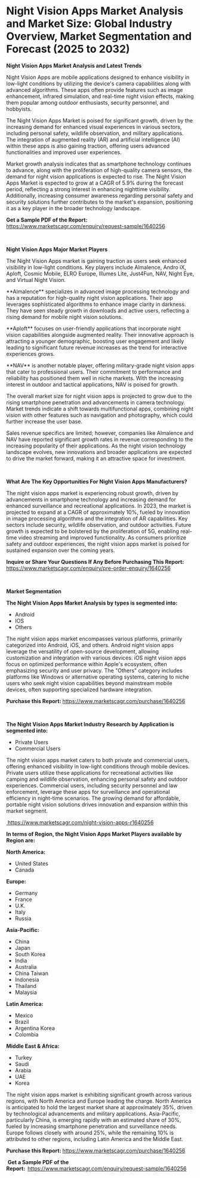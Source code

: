 <p><h1>Night Vision Apps Market Analysis and Market Size: Global Industry Overview, Market Segmentation and Forecast (2025 to 2032)</h1></p><p><strong>Night Vision Apps Market Analysis and Latest Trends</strong></p>
<p><p>Night Vision Apps are mobile applications designed to enhance visibility in low-light conditions by utilizing the device's camera capabilities along with advanced algorithms. These apps often provide features such as image enhancement, infrared simulation, and real-time night vision effects, making them popular among outdoor enthusiasts, security personnel, and hobbyists.</p><p>The Night Vision Apps Market is poised for significant growth, driven by the increasing demand for enhanced visual experiences in various sectors, including personal safety, wildlife observation, and military applications. The integration of augmented reality (AR) and artificial intelligence (AI) within these apps is also gaining traction, offering users advanced functionalities and improved user experiences.</p><p>Market growth analysis indicates that as smartphone technology continues to advance, along with the proliferation of high-quality camera sensors, the demand for night vision applications is expected to rise. The Night Vision Apps Market is expected to grow at a CAGR of 5.9% during the forecast period, reflecting a strong interest in enhancing nighttime visibility. Additionally, increasing consumer awareness regarding personal safety and security solutions further contributes to the market's expansion, positioning it as a key player in the broader technology landscape.</p></p>
<p><strong>Get a Sample PDF of the Report:&nbsp;</strong> <a href="https://www.marketscagr.com/enquiry/request-sample/1640256?utm_campaign=2940&utm_medium=2&utm_source=Github&utm_content=ia&utm_term=16042025&utm_id=night-vision-apps">https://www.marketscagr.com/enquiry/request-sample/1640256</a></p>
<p>&nbsp;</p>
<p><strong>Night Vision Apps Major Market Players</strong></p>
<p><p>The Night Vision Apps market is gaining traction as users seek enhanced visibility in low-light conditions. Key players include Almalence, Andro iX, Aploft, Cosmic Mobile, ELRO Europe, Illumes Lite, Just4Fun, NAV, Night Eye, and Virtual Night Vision. </p><p>**Almalence** specializes in advanced image processing technology and has a reputation for high-quality night vision applications. Their app leverages sophisticated algorithms to enhance image clarity in darkness. They have seen steady growth in downloads and active users, reflecting a rising demand for mobile night vision solutions. </p><p>**Aploft** focuses on user-friendly applications that incorporate night vision capabilities alongside augmented reality. Their innovative approach is attracting a younger demographic, boosting user engagement and likely leading to significant future revenue increases as the trend for interactive experiences grows.</p><p>**NAV** is another notable player, offering military-grade night vision apps that cater to professional users. Their commitment to performance and reliability has positioned them well in niche markets. With the increasing interest in outdoor and tactical applications, NAV is poised for growth.</p><p>The overall market size for night vision apps is projected to grow due to the rising smartphone penetration and advancements in camera technology. Market trends indicate a shift towards multifunctional apps, combining night vision with other features such as navigation and photography, which could further increase the user base.</p><p>Sales revenue specifics are limited; however, companies like Almalence and NAV have reported significant growth rates in revenue corresponding to the increasing popularity of their applications. As the night vision technology landscape evolves, new innovations and broader applications are expected to drive the market forward, making it an attractive space for investment.</p></p>
<p>&nbsp;</p>
<p><strong>What Are The Key Opportunities For Night Vision Apps Manufacturers?</strong></p>
<p><p>The night vision apps market is experiencing robust growth, driven by advancements in smartphone technology and increasing demand for enhanced surveillance and recreational applications. In 2023, the market is projected to expand at a CAGR of approximately 10%, fueled by innovation in image processing algorithms and the integration of AR capabilities. Key sectors include security, wildlife observation, and outdoor activities. Future growth is expected to be bolstered by the proliferation of 5G, enabling real-time video streaming and improved functionality. As consumers prioritize safety and outdoor experiences, the night vision apps market is poised for sustained expansion over the coming years.</p></p>
<p><strong>Inquire or Share Your Questions If Any Before Purchasing This Report:</strong> <a href="https://www.marketscagr.com/enquiry/pre-order-enquiry/1640256?utm_campaign=2940&utm_medium=2&utm_source=Github&utm_content=ia&utm_term=16042025&utm_id=night-vision-apps">https://www.marketscagr.com/enquiry/pre-order-enquiry/1640256</a></p>
<p>&nbsp;</p>
<p><strong>Market Segmentation</strong></p>
<p><strong>The Night Vision Apps Market Analysis by types is segmented into:</strong></p>
<p><ul><li>Android</li><li>IOS</li><li>Others</li></ul></p>
<p><p>The night vision apps market encompasses various platforms, primarily categorized into Android, iOS, and others. Android night vision apps leverage the versatility of open-source development, allowing customization and integration with various devices. iOS night vision apps focus on optimized performance within Apple's ecosystem, often emphasizing security and user privacy. The "Others" category includes platforms like Windows or alternative operating systems, catering to niche users who seek night vision capabilities beyond mainstream mobile devices, often supporting specialized hardware integration.</p></p>
<p><strong>Purchase this Report:&nbsp;</strong><a href="https://www.marketscagr.com/purchase/1640256?utm_campaign=2940&utm_medium=2&utm_source=Github&utm_content=ia&utm_term=16042025&utm_id=night-vision-apps">https://www.marketscagr.com/purchase/1640256</a></p>
<p>&nbsp;</p>
<p><strong>The Night Vision Apps Market Industry Research by Application is segmented into:</strong></p>
<p><ul><li>Private Users</li><li>Commercial Users</li></ul></p>
<p><p>The night vision apps market caters to both private and commercial users, offering enhanced visibility in low-light conditions through mobile devices. Private users utilize these applications for recreational activities like camping and wildlife observation, enhancing personal safety and outdoor experiences. Commercial users, including security personnel and law enforcement, leverage these apps for surveillance and operational efficiency in night-time scenarios. The growing demand for affordable, portable night vision solutions drives innovation and expansion within this market segment.</p></p>
<p><a href="https://www.marketscagr.com/night-vision-apps-r1640256?utm_campaign=2940&utm_medium=2&utm_source=Github&utm_content=ia&utm_term=16042025&utm_id=night-vision-apps">&nbsp;https://www.marketscagr.com/night-vision-apps-r1640256</a></p>
<p><strong>In terms of Region, the Night Vision Apps Market Players available by Region are:</strong></p>
<p>
    <p> <strong> North America: </strong>
        <ul>
            <li>United States</li>
            <li>Canada</li>
        </ul>
        </p> 
    <p> <strong> Europe: </strong>
        <ul>
            <li>Germany</li>
            <li>France</li>
            <li>U.K.</li>
            <li>Italy</li>
            <li>Russia</li>
        </ul>
        </p> 
    <p> <strong> Asia-Pacific: </strong>
        <ul>
            <li>China</li>
            <li>Japan</li>
            <li>South Korea</li>
            <li>India</li>
            <li>Australia</li>
            <li>China Taiwan</li>
            <li>Indonesia</li>
            <li>Thailand</li>
            <li>Malaysia</li>
        </ul>
        </p> 
    <p> <strong> Latin America: </strong>
        <ul>
            <li>Mexico</li>
            <li>Brazil</li>
            <li>Argentina Korea</li>
            <li>Colombia</li>
        </ul>
        </p> 
    <p> <strong> Middle East & Africa: </strong>
        <ul>
            <li>Turkey</li>
            <li>Saudi</li>
            <li>Arabia</li>
            <li>UAE</li>
            <li>Korea</li>
        </ul>
    </p>
    </p>
<p><p>The night vision apps market is exhibiting significant growth across various regions, with North America and Europe leading the charge. North America is anticipated to hold the largest market share at approximately 35%, driven by technological advancements and military applications. Asia-Pacific, particularly China, is emerging rapidly with an estimated share of 30%, fueled by increasing smartphone penetration and surveillance needs. Europe follows closely with around 25%, while the remaining 10% is attributed to other regions, including Latin America and the Middle East.</p></p>
<p><strong>Purchase this Report: </strong><a href="https://www.marketscagr.com/purchase/1640256?utm_campaign=2940&utm_medium=2&utm_source=Github&utm_content=ia&utm_term=16042025&utm_id=night-vision-apps">https://www.marketscagr.com/purchase/1640256</a></p>
<p>&nbsp;<strong>Get a Sample PDF of the Report:&nbsp;&nbsp;</strong><a href="https://www.marketscagr.com/enquiry/request-sample/1640256?utm_campaign=2940&utm_medium=2&utm_source=Github&utm_content=ia&utm_term=16042025&utm_id=night-vision-apps">https://www.marketscagr.com/enquiry/request-sample/1640256</a></p>
<p><strong></strong></p>
<p><p></p><p></p><p></p></p>